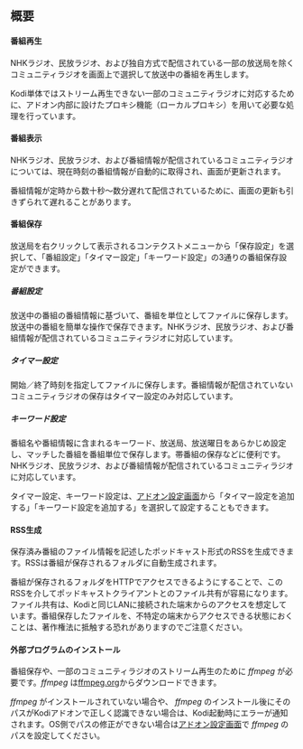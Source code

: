 
## 概要

#### 番組再生

NHKラジオ、民放ラジオ、および独自方式で配信されている一部の放送局を除くコミュニティラジオを画面上で選択して放送中の番組を再生します。

Kodi単体ではストリーム再生できない一部のコミュニティラジオに対応するために、アドオン内部に設けたプロキシ機能（ローカルプロキシ）を用いて必要な処理を行っています。

#### 番組表示

NHKラジオ、民放ラジオ、および番組情報が配信されているコミュニティラジオについては、現在時刻の番組情報が自動的に取得され、画面が更新されます。

番組情報が定時から数十秒〜数分遅れて配信されているために、画面の更新も引きずられて遅れることがあります。

#### 番組保存

放送局を右クリックして表示されるコンテクストメニューから「保存設定」を選択して、「番組設定」「タイマー設定」「キーワード設定」の3通りの番組保存設定ができます。

##### 番組設定
放送中の番組の番組情報に基づいて、番組を単位としてファイルに保存します。放送中の番組を簡単な操作で保存できます。NHKラジオ、民放ラジオ、および番組情報が配信されているコミュニティラジオに対応しています。

##### タイマー設定
開始／終了時刻を指定してファイルに保存します。番組情報が配信されていないコミュニティラジオの保存はタイマー設定のみ対応しています。

##### キーワード設定
番組名や番組情報に含まれるキーワード、放送局、放送曜日をあらかじめ設定し、マッチした番組を番組単位で保存します。帯番組の保存などに便利です。NHKラジオ、民放ラジオ、および番組情報が配信されているコミュニティラジオに対応しています。

タイマー設定、キーワード設定は、[アドオン設定画面](./アドオン設定画面（一般）.md)から「タイマー設定を追加する」「キーワード設定を追加する」を選択して設定することもできます。

#### RSS生成

保存済み番組のファイル情報を記述したポッドキャスト形式のRSSを生成できます。RSSは番組が保存されるフォルダに自動生成されます。

番組が保存されるフォルダをHTTPでアクセスできるようにすることで、このRSSを介してポッドキャストクライアントとのファイル共有が容易になります。ファイル共有は、Kodiと同じLANに接続された端末からのアクセスを想定しています。番組保存したファイルを、不特定の端末からアクセスできる状態におくことは、著作権法に抵触する恐れがありますのでご注意ください。

#### 外部プログラムのインストール

番組保存や、一部のコミュニティラジオのストリーム再生のために _ffmpeg_ が必要です。_ffmpeg_ は[ffmpeg.org](https://ffmpeg.org)からダウンロードできます。

_ffmpeg_ がインストールされていない場合や、 _ffmpeg_ のインストール後にそのパスがKodiアドオンで正しく認識できない場合は、Kodi起動時にエラーが通知されます。OS側でパスの修正ができない場合は[アドオン設定画面](./アドオン設定画面（その他）.md)で _ffmpeg_ のパスを設定してください。

